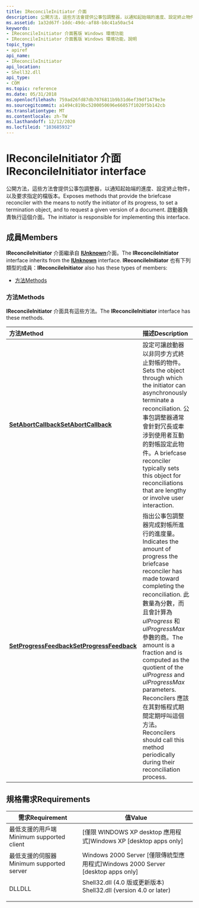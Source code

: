 ```yaml
---
title: IReconcileInitiator 介面
description: 公開方法，這些方法會提供公事包調整器，以通知起始端的進度、設定終止物件，以及要求指定的檔版本。 啟動器負責執行這個介面。
ms.assetid: 1a32d67f-1ddc-49dc-af88-b8c41a50ac54
keywords:
- IReconcileInitiator 介面舊版 Windows 環境功能
- IReconcileInitiator 介面舊版 Windows 環境功能，說明
topic_type:
- apiref
api_name:
- IReconcileInitiator
api_location:
- Shell32.dll
api_type:
- COM
ms.topic: reference
ms.date: 05/31/2018
ms.openlocfilehash: 759ad26fd87db7076811b9b31d6ef39df1479e3e
ms.sourcegitcommit: a1494c819bc5200050696e66057f1020f5b142cb
ms.translationtype: MT
ms.contentlocale: zh-TW
ms.lasthandoff: 12/12/2020
ms.locfileid: "103685932"
---
```

# <a name="ireconcileinitiator-interface"></a><span data-ttu-id="4c540-106">IReconcileInitiator 介面</span><span class="sxs-lookup"><span data-stu-id="4c540-106">IReconcileInitiator interface</span></span>

<span data-ttu-id="4c540-107">公開方法，這些方法會提供公事包調整器，以通知起始端的進度、設定終止物件，以及要求指定的檔版本。</span><span class="sxs-lookup"><span data-stu-id="4c540-107">Exposes methods that provide the briefcase reconciler with the means to notify the initiator of its progress, to set a termination object, and to request a given version of a document.</span></span> <span data-ttu-id="4c540-108">啟動器負責執行這個介面。</span><span class="sxs-lookup"><span data-stu-id="4c540-108">The initiator is responsible for implementing this interface.</span></span>

## <a name="members"></a><span data-ttu-id="4c540-109">成員</span><span class="sxs-lookup"><span data-stu-id="4c540-109">Members</span></span>

<span data-ttu-id="4c540-110">**IReconcileInitiator** 介面繼承自 [**IUnknown**](/windows/desktop/api/unknwn/nn-unknwn-iunknown)介面。</span><span class="sxs-lookup"><span data-stu-id="4c540-110">The **IReconcileInitiator** interface inherits from the [**IUnknown**](/windows/desktop/api/unknwn/nn-unknwn-iunknown) interface.</span></span> <span data-ttu-id="4c540-111">**IReconcileInitiator** 也有下列類型的成員：</span><span class="sxs-lookup"><span data-stu-id="4c540-111">**IReconcileInitiator** also has these types of members:</span></span>

-   [<span data-ttu-id="4c540-112">方法</span><span class="sxs-lookup"><span data-stu-id="4c540-112">Methods</span></span>](#methods)

### <a name="methods"></a><span data-ttu-id="4c540-113">方法</span><span class="sxs-lookup"><span data-stu-id="4c540-113">Methods</span></span>

<span data-ttu-id="4c540-114">**IReconcileInitiator** 介面具有這些方法。</span><span class="sxs-lookup"><span data-stu-id="4c540-114">The **IReconcileInitiator** interface has these methods.</span></span>



| <span data-ttu-id="4c540-115">方法</span><span class="sxs-lookup"><span data-stu-id="4c540-115">Method</span></span>                                                                 | <span data-ttu-id="4c540-116">描述</span><span class="sxs-lookup"><span data-stu-id="4c540-116">Description</span></span>                                                                                                                                                                                                                                                                                                             |
|:-----------------------------------------------------------------------|:------------------------------------------------------------------------------------------------------------------------------------------------------------------------------------------------------------------------------------------------------------------------------------------------------------------------|
| [<span data-ttu-id="4c540-117">**SetAbortCallback**</span><span class="sxs-lookup"><span data-stu-id="4c540-117">**SetAbortCallback**</span></span>](/windows/win32/api/reconcil/nf-reconcil-ireconcileinitiator-setabortcallback)       | <span data-ttu-id="4c540-118">設定可讓啟動器以非同步方式終止對帳的物件。</span><span class="sxs-lookup"><span data-stu-id="4c540-118">Sets the object through which the initiator can asynchronously terminate a reconciliation.</span></span> <span data-ttu-id="4c540-119">公事包調整器通常會針對冗長或牽涉到使用者互動的對帳設定此物件。</span><span class="sxs-lookup"><span data-stu-id="4c540-119">A briefcase reconciler typically sets this object for reconciliations that are lengthy or involve user interaction.</span></span> <br/>                                                                                              |
| [<span data-ttu-id="4c540-120">**SetProgressFeedback**</span><span class="sxs-lookup"><span data-stu-id="4c540-120">**SetProgressFeedback**</span></span>](/windows/win32/api/reconcil/nf-reconcil-ireconcileinitiator-setprogressfeedback) | <span data-ttu-id="4c540-121">指出公事包調整器完成對帳所進行的進度量。</span><span class="sxs-lookup"><span data-stu-id="4c540-121">Indicates the amount of progress the briefcase reconciler has made toward completing the reconciliation.</span></span> <span data-ttu-id="4c540-122">此數量為分數，而且會計算為 *ulProgress* 和 *ulProgressMax* 參數的商。</span><span class="sxs-lookup"><span data-stu-id="4c540-122">The amount is a fraction and is computed as the quotient of the *ulProgress* and *ulProgressMax* parameters.</span></span> <span data-ttu-id="4c540-123">Reconcilers 應該在其對帳程式期間定期呼叫這個方法。</span><span class="sxs-lookup"><span data-stu-id="4c540-123">Reconcilers should call this method periodically during their reconciliation process.</span></span> <br/> |



 

## <a name="requirements"></a><span data-ttu-id="4c540-124">規格需求</span><span class="sxs-lookup"><span data-stu-id="4c540-124">Requirements</span></span>



| <span data-ttu-id="4c540-125">需求</span><span class="sxs-lookup"><span data-stu-id="4c540-125">Requirement</span></span> | <span data-ttu-id="4c540-126">值</span><span class="sxs-lookup"><span data-stu-id="4c540-126">Value</span></span> |
|-------------------------------------|---------------------------------------------------------------------------------------------------------------|
| <span data-ttu-id="4c540-127">最低支援的用戶端</span><span class="sxs-lookup"><span data-stu-id="4c540-127">Minimum supported client</span></span><br/> | <span data-ttu-id="4c540-128">\[僅限 WINDOWS XP desktop 應用程式\]</span><span class="sxs-lookup"><span data-stu-id="4c540-128">Windows XP \[desktop apps only\]</span></span><br/>                                                                   |
| <span data-ttu-id="4c540-129">最低支援的伺服器</span><span class="sxs-lookup"><span data-stu-id="4c540-129">Minimum supported server</span></span><br/> | <span data-ttu-id="4c540-130">Windows 2000 Server \[僅限傳統型應用程式\]</span><span class="sxs-lookup"><span data-stu-id="4c540-130">Windows 2000 Server \[desktop apps only\]</span></span><br/>                                                          |
| <span data-ttu-id="4c540-131">DLL</span><span class="sxs-lookup"><span data-stu-id="4c540-131">DLL</span></span><br/>                      | <dl> <span data-ttu-id="4c540-132"><dt>Shell32.dll (4.0 版或更新版本) </dt></span><span class="sxs-lookup"><span data-stu-id="4c540-132"><dt>Shell32.dll (version 4.0 or later)</dt></span></span> </dl> |



 


